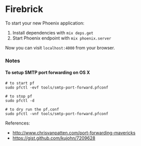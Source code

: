 # Firebrick

To start your new Phoenix application:

1. Install dependencies with `mix deps.get`
2. Start Phoenix endpoint with `mix phoenix.server`

Now you can visit `localhost:4000` from your browser.


### Notes

#### To setup SMTP port forwarding on OS X

```
# to start pf
sudo pfctl -evf tools/smtp-port-forward.pfconf

# to stop pf
sudo pfctl -d

# to dry run the pf.conf
sudo pfctl -vnf tools/smtp-port-forward.pfconf
```

References:
* <http://www.chrisvanpatten.com/port-forwarding-mavericks>
* <https://gist.github.com/kujohn/7209628>
